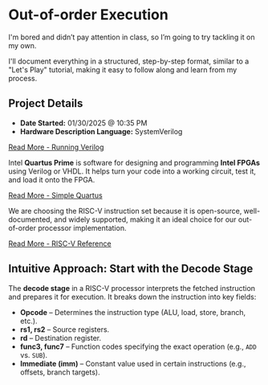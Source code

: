 # Out-of-order Execution

I'm bored and didn’t pay attention in class, so I’m going to try tackling it on my own.

I'll document everything in a structured, step-by-step format, similar to a "Let's Play" tutorial, making it easy to follow along and learn from my process.

## Project Details
- **Date Started:** 01/30/2025 @ 10:35 PM  
- **Hardware Description Language:** SystemVerilog  

[Read More - Running Verilog](./Guides/BasicVerilog.md)

Intel **Quartus Prime** is software for designing and programming **Intel FPGAs** using Verilog or VHDL. 
It helps turn your code into a working circuit, test it, and load it onto the FPGA.

[Read More - Simple Quartus](./Guides/BasicQuartus.md)

We are choosing the RISC-V instruction set because it is open-source, well-documented, and widely supported, making it an ideal choice for our out-of-order processor implementation.

[Read More - RISC-V Reference](https://www.cs.sfu.ca/~ashriram/Courses/CS295/assets/notebooks/RISCV/RISCV_CARD.pdf)

## Intuitive Approach: Start with the Decode Stage

The **decode stage** in a RISC-V processor interprets the fetched instruction and prepares it for execution. It breaks down the instruction into key fields:

- **Opcode** – Determines the instruction type (ALU, load, store, branch, etc.).
- **rs1, rs2** – Source registers.
- **rd** – Destination register.
- **func3, func7** – Function codes specifying the exact operation (e.g., `ADD` vs. `SUB`).
- **Immediate (imm)** – Constant value used in certain instructions (e.g., offsets, branch targets).